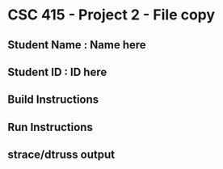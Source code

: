 # CSC 415 - Project 2 - File copy

## Student Name : Name here

## Student ID   : ID here

## Build Instructions

## Run Instructions

## strace/dtruss output
